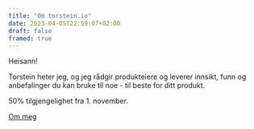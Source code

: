 ```yaml
---
title: "Om torstein.io"
date: 2023-04-05T22:59:07+02:00
draft: false
framed: true
---
```


Heisann!   

Torstein heter jeg, og jeg rådgir produkteiere og leverer innsikt, funn og anbefalinger du kan bruke til noe - til beste for ditt produkt.  


50% tilgjengelighet fra 1. november. 

[Om meg](/om)



